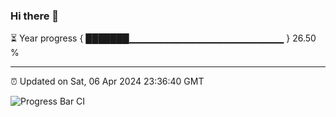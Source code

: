 ### Hi there 👋

⏳ Year progress { ███████▁▁▁▁▁▁▁▁▁▁▁▁▁▁▁▁▁▁▁▁▁▁▁ } 26.50 %

---

⏰ Updated on Sat, 06 Apr 2024 23:36:40 GMT

![Progress Bar CI](https://github.com/IshwaranRudhara/GIT-ACTION/workflows/Progress%20Bar%20CI/badge.svg)
